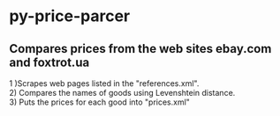 # py-price-parcer<br>
## Compares prices from the web sites ebay.com and foxtrot.ua<br>
1 )Scrapes web pages listed in the "references.xml".<br>
2) Compares the names of goods using Levenshtein distance.<br>
3) Puts the prices for each good into "prices.xml"
